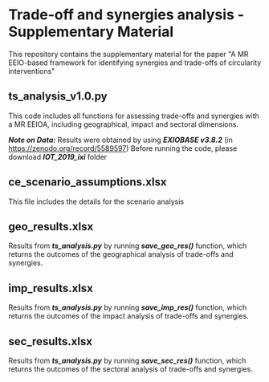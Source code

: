 # Trade-off and synergies analysis - Supplementary Material
This repository contains the supplementary material for the paper "A MR EEIO-based framework for identifying synergies and trade-offs of circularity interventions"

## ts_analysis_v1.0.py
This code includes all functions for assessing trade-offs and synergies with a MR EEIOA, including geographical, impact and sectoral dimensions.

***Note on Data:*** Results were obtained by using ***EXIOBASE v3.8.2*** (in https://zenodo.org/record/5589597)
Before running the code, please download ***IOT_2019_ixi*** folder

## ce_scenario_assumptions.xlsx
This file includes the details for the scenario analysis
## geo_results.xlsx
Results from ***ts_analysis.py*** by running ***save_geo_res()*** function, which returns the outcomes of the geographical analysis of trade-offs and synergies.

## imp_results.xlsx
Results from ***ts_analysis.py*** by running ***save_imp_res()*** function, which returns the outcomes of the impact analysis of trade-offs and synergies.

## sec_results.xlsx
Results from ***ts_analysis.py*** by running ***save_sec_res()*** function, which returns the outcomes of the sectoral analysis of trade-offs and synergies.
